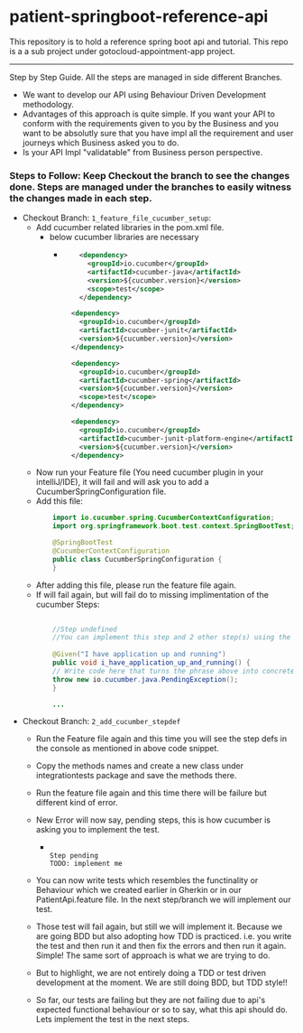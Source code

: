 # patient-springboot-reference-api
This repository is to hold a reference spring boot api and tutorial. This repo is a a sub project under gotocloud-appointment-app project.


---
Step by Step Guide. All the steps are managed in side different Branches.



* We want to develop our API using Behaviour Driven Development methodology.
* Advantages of this approach is quite simple. If you want your API to conform with the requirements given to you by the Business and you want to be absolutly sure that you have impl all the requirement and user journeys which Business asked you to do.
* Is your API Impl "validatable" from Business person perspective.

### Steps to Follow: Keep Checkout the branch to see the changes done. Steps are managed under the branches to easily witness the changes made in each step.
  
* Checkout Branch: ```1_feature_file_cucumber_setup```:
    * Add cucumber related libraries in the pom.xml file. 
        * below cucumber libraries are necessary
            * ```xml
                  <dependency>
                    <groupId>io.cucumber</groupId>
                    <artifactId>cucumber-java</artifactId>
                    <version>${cucumber.version}</version>
                    <scope>test</scope>
                  </dependency>
          
                <dependency>
                  <groupId>io.cucumber</groupId>
                  <artifactId>cucumber-junit</artifactId>
                  <version>${cucumber.version}</version>
                </dependency>
          
                <dependency>
                  <groupId>io.cucumber</groupId>
                  <artifactId>cucumber-spring</artifactId>
                  <version>${cucumber.version}</version>
                  <scope>test</scope>
                </dependency>
          
                <dependency>
                  <groupId>io.cucumber</groupId>
                  <artifactId>cucumber-junit-platform-engine</artifactId>
                  <version>${cucumber.version}</version>
                </dependency>
              ```
    * Now run your Feature file (You need cucumber plugin in your intelliJ/IDE), it will fail and will ask you to add a CucumberSpringConfiguration file. 
    * Add this file: 
      ```java
          import io.cucumber.spring.CucumberContextConfiguration;
          import org.springframework.boot.test.context.SpringBootTest;

          @SpringBootTest
          @CucumberContextConfiguration
          public class CucumberSpringConfiguration {
          }
      ```
    * After adding this file, please run the feature file again.
    * If will fail again, but will fail do to missing implimentation of the cucumber Steps:
        ```java
            
            //Step undefined
            //You can implement this step and 2 other step(s) using the snippet(s) below:
            
            @Given("I have application up and running")
            public void i_have_application_up_and_running() {
            // Write code here that turns the phrase above into concrete actions
            throw new io.cucumber.java.PendingException();
            }
      
            ...
        ```
* Checkout Branch: ```2_add_cucumber_stepdef```
    * Run the Feature file again and this time you will see the step defs in the console as mentioned in above code snippet.
    * Copy the methods names and create a new class under integrationtests package and save the methods there.
    * Run the feature file again and this time there will be failure but different kind of error.
    * New Error will now say, pending steps, this is how cucumber is asking you to implement the test.
      * ```text
            
        Step pending
        TODO: implement me
        
        ```
        
    * You can now write tests which resembles the functinality or Behaviour which we created earlier in Gherkin or in our PatientApi.feature file. 
      In the next step/branch we will implement our test.
    * Those test will fail again, but still we will implement it. Because we are going BDD but also adopting how TDD is practiced. i.e. you write the test and then run it and then fix the errors and then run it again. Simple! The same sort of approach is what we are trying to do. 
    * But to highlight, we are not entirely doing a TDD or test driven development at the moment. We are still doing BDD, but TDD style!!
    * So far, our tests are failing but they are not failing due to api's expected functional behaviour or so to say, what this api should do. Lets implement the test in the next steps.
    